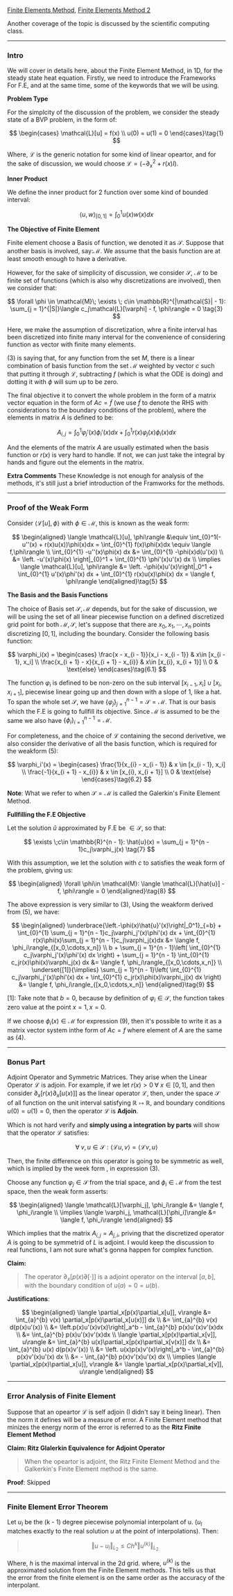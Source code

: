 [Finite Elements Method](../AMATH%20581%20Scientific%20Computing/Finite%20Elements%20Method.md), [Finite Elements Method 2](../AMATH%20581%20Scientific%20Computing/Finite%20Elements%20Method%202.md) 

Another coverage of the topic is discussed by the scientific computing class. 

---
### **Intro**

We will cover in details here, about the Finite Element Method, in 1D, for the steady state heat equation. Firstly, we need to introduce the Frameworks For F.E, and at the same time, some of the keywords that we will be using. 

**Problem Type**

For the simplcity of the discussion of the problem, we consider the steady state of a BVP problem, in the form of: 

$$
\begin{cases}
    \mathcal{L}[u] = f(x)
    \\
    u(0) = u(1) = 0
\end{cases}\tag{1}
$$

Where, $\mathcal{L}$ is the generic notation for some kind of linear opeartor, and for the sake of discussion, we would choose $\mathcal{L} = (-\partial_x^2 + r(x)I)$. 

**Inner Product**

We define the inner product for 2 function over some kind of bounded interval: 

$$
\langle u, w\rangle_{[0, 1]} = \int_{0}^{1} u(x)w(x)dx \tag{2}
$$

**The Objective of Finite Element**

Finite element choose a Basis of function, we denoted it as $\mathcal{S}$. Suppose that another basis is involved, say:$\mathcal{M}$. We assume that the basis function are at least smooth enough to have a derivative. 

However, for the sake of simplicity of discussion, we consider $\mathcal{S}$, $\mathcal{M}$ to be finite set of functions (which is also why discretizations are involved), then we consider that: 

$$
\forall \phi \in \mathcal{M}\; \exists \; c\in \mathbb{R}^{|\mathcal{S}| - 1}: 
\sum_{j = 1}^{|S|}\langle c_j\mathcal{L}[\varphi] - f, \phi\rangle = 0 \tag{3}
$$

Here, we make the assumption of discretization, whre a finite interval has been discretized into finite many interval for the convenience of considering function as vector with finite many elements. 

(3) is saying that, for any function from the set $M$, there is a linear combination of basis function from the set $\mathcal{M}$ weighted by vector $c$ such that putting it through $\mathcal{L}$, subtracting $f$ (which is what the ODE is doing) and dotting it with $\phi$ will sum up to be zero. 

The final objective it to convert the whole problem in the form of a matrix vector equation in the form of $Ac = \tilde{f}$ (we use $\tilde{f}$ to denote the RHS with considerations to the boundary conditions of the problem), where the elements in matrix $A$ is defined to be: 

$$
A_{i, j} = \int_{0}^{1} \varphi_j'(x) \phi_i'(x)dx + \int_{0}^{1} r(x)\varphi_j(x)\phi_i(x)dx \tag{4}
$$

And the elements of the matrix $A$ are usually estimated when the basis function or $r(x)$ is very hard to handle. If not, we can just take the integral by hands and figure out the elements in the matrix. 

**Extra Comments**
These Knowledge is not enough for analysis of the methods, it's still just a brief introduction of the Framworks for the methods. 


---
### **Proof of the Weak Form**

Consider $\langle \mathcal{L}[u], \phi\rangle$ with $\phi \in \mathcal{M}$, this is known as the weak form: 

$$
\begin{aligned}
    \langle \mathcal{L}[u], \phi\rangle 
    &\equiv 
    \int_{0}^1(-u''(x) + r(x)u(x))\phi(x)dx 
    = 
    \int_{0}^{1} f(x)\phi(x)dx \equiv \langle f,\phi\rangle
    \\
    \int_{0}^{1} 
        -u''(x)\phi(x)
    dx &= 
    \int_{0}^{1} -\phi(x)d(u'(x))
    \\
    &= 
    \left. -u'(x)\phi(x) \right|_{0}^1 + \int_{0}^{1} 
        \phi'(x)u'(x)
    dx
    \\
    \implies
    \langle \mathcal{L}[u], \phi\rangle 
    &= 
    \left. -\phi(x)u'(x)\right|_0^1 + 
    \int_{0}^{1} 
        u'(x)\phi'(x)
    dx + \int_{0}^{1} r(x)u(x)\phi(x) dx 
    = \langle f, \phi\rangle
\end{aligned}\tag{5}
$$

**The Basis and the Basis Functions**

The choice of Basis set $\mathcal{S}, \mathcal{M}$ depends, but for the sake of discussion, we will be using the set of all linear piecewise function on a defined discretized grid point for both $\mathcal{M}, \mathcal{S}$, let's suppose that there are $x_0, x_1, \cdots, x_n$ points discretizing $[0, 1]$, including the boundary. Consider the following basis function: 

$$
\varphi_i(x) = 
\begin{cases}
    \frac{x - x_{i - 1}}{x_i - x_{i - 1}} & x\in [x_{i - 1}, x_i]
    \\
    \frac{x_{i + 1} - x}{x_{i + 1} - x_{i}} & x\in [x_{i}, x_{i + 1}]
    \\
    0 & \text{else}
\end{cases}\tag{6.1}
$$

The function $\varphi_i$ is defined to be non-zero on the sub interval $[x_{i - 1}, x_i]\cup [x_i, x_{i + 1}]$, piecewise linear going up and then down with a slope of 1, like a hat. To span the whole set $\mathcal{S}$, we have $\{\varphi_j\}_{j = 1}^{n - 1} = \mathcal{S} = \mathcal{M}$. That is our basis which the F.E is going to fullfill its objective. Since $\mathcal{M}$ is assumed to be the same we also have $\{\phi_i\}_{i = 1}^{n - 1} = \mathcal{M}$. 

For completeness, and the choice of $\mathcal{L}$ containing the second derivetive, we also consider the derivative of all the basis function, which is required for the weakform (5): 

$$
\varphi_i'(x) = \begin{cases}
    \frac{1}{x_{i} - x_{i - 1}} & x \in [x_{i - 1}, x_i]
    \\
    \frac{-1}{x_{i + 1} - x_{i}} & x \in [x_{i}, x_{i + 1}]
    \\
    0 & \text{else}
\end{cases}\tag{6.2}
$$

**Note**: What we refer to when $\mathcal{S} = \mathcal{M}$ is called the Galerkin's Finite Element Method. 

**Fullfilling the F.E Objective**

Let the solution $\hat{u}$ approximated by F.E be $\in \mathcal{S}$, so that: 

$$
\exists \;c\in \mathbb{R}^{n - 1}: \hat{u}(x) = \sum_{j = 1}^{n - 1}c_j\varphi_j(x)
\tag{7}
$$

With this assumption, we let the solution with $c$ to satisfies the weak form of the problem, giving us: 

$$
\begin{aligned}
    \forall \phi\in \mathcal{M}: 
    \langle \mathcal{L}[\hat{u}] - f, \phi\rangle  
    = 
    0
\end{aligned}\tag{8}
$$

The above expression is very similar to (3), Using the weakform derived from (5), we have: 

$$
\begin{aligned}
    \underbrace{\left.-\phi(x)\hat{u}'(x)\right|_0^1}_{=b}
    + 
    \int_{0}^{1} 
        \sum_{j = 1}^{n - 1}c_j\varphi_j'(x)\phi'(x)
    dx + 
    \int_{0}^{1} r(x)\phi(x)\sum_{j = 1}^{n - 1}c_j\varphi_j(x)dx 
    &= 
    \langle f, \phi_i\rangle_{[x_0,\cdots,x_n]}
    \\
    b + 
    \sum_{j = 1}^{n - 1}\left(
        \int_{0}^{1} 
            c_j\varphi_j'(x)\phi'(x)
        dx    
    \right)
    + 
    \sum_{j = 1}^{n - 1}
    \int_{0}^{1} 
        c_jr(x)\phi(x)\varphi_j(x)
    dx &= 
    \langle f, \phi_i\rangle_{[x_0,\cdots,x_n]}
    \\
    \underset{[1]}{\implies}
    \sum_{j = 1}^{n - 1}\left(
         \int_{0}^{1} 
            c_j\varphi_j'(x)\phi'(x)
        dx 
        +    
        \int_{0}^{1} 
        c_jr(x)\phi(x)\varphi_j(x)
        dx
    \right) &= 
    \langle f, \phi_i\rangle_{[x_0,\cdots,x_n]}
\end{aligned}\tag{9}
$$

\[1\]: Take note that $b=0$, because by definition of $\varphi_i\in \mathcal{S}$, the function takes zero value at the point $x = 1, x = 0$. 

If we choose $\phi_i(x)\in \mathcal{M}$ for expression (9), then it's possible to write it as a matrix vector system inthe form of $Ac = f$ where element of $A$ are the same as (4). 

---
### **Bonus Part**

Adjoint Operator and Symmetric Matrices. They arise when the Linear Operator $\mathcal{L}$ is adjoin. For example, if we let $r(x) > 0 \;\forall \; x\in[0, 1]$, and then consider $\partial_x[r(x)\partial_x[u(x)]]$ as the linear operator $\mathcal{L}$, then, under the space $\mathcal{S}$ of all function on the unit interval satisfying $\mathbb{R}\mapsto\mathbb{R}$, and boundary conditions $u(0) = u(1) = 0$, then the operator $\mathcal{L}$ is **Adjoin**. 

Which is not hard verify and **simply using a integration by parts** will show that the operator $\mathcal{L}$ satisfies: 

$$
\forall\; v, u\in \mathcal{S}: \langle \mathcal{L}u, v\rangle = \langle \mathcal{L}v, u\rangle
$$

Then, the finite difference on this operator is going to be symmetric as well, which is implied by the week form , in expression (3). 

Choose any function $\varphi_j \in \mathcal{S}$ from the trial space, and $\phi_i\in\mathcal{M}$ from the test space, then the weak form asserts: 

$$
\begin{aligned}
    \langle \mathcal{L}[\varphi_j], \phi_i\rangle &= \langle f, \phi_i\rangle
    \\
    \implies 
    \langle \varphi_j, \mathcal{L}[\phi_i]\rangle &= 
    \langle f, \phi_i\rangle
\end{aligned}
$$

Which implies that the matrix $A_{i, j} = A_{j, i}$, priving that the discretized operator $A$ is going to be symmetrid of $L$ is adjoint. I would keep the discussion to real functions, I am not sure what's gonna happen for complex function. 


**Claim:** 

> The operator $\partial_x[p(x)\partial[\cdot]]$ is a adjoint operator on the interval $[a, b]$, with the boundary condition of $u(a) = 0 = u(b)$. 

**Justifications**: 

$$
\begin{aligned}
    \langle \partial_x[p(x)\partial_x[u]], v\rangle &= 
    \int_{a}^{b} 
        v(x) \partial_x[p(x)\partial_x[u(x)]]
    dx
    \\
    &= \int_{a}^{b} 
        v(x)
    d(p(x)u'(x))
    \\
    &= 
    \left.p(x)u'(x)v(x)\right|_a^b
    - \int_{a}^{b} p(x)u'(x)v'(x)dx
    \\
    &= 
    \int_{a}^{b} p(x)u'(x)v'(x)dx
    \\
    \langle \partial_x[p(x)\partial_x[v]], u\rangle
    &= 
    \int_{a}^{b} 
        u(x)\partial_x[p(x)\partial_x[v(x)]]
    dx
    \\
    &= \int_{a}^{b} 
        u(x)
    d(p(x)v'(x))
    \\
    &= \left. u(x)p(x)v'(x)\right|_a^b
    - \int_{a}^{b} 
        p(x)v'(x)u'(x)
    dx
    \\
    &= 
    - \int_{a}^{b} 
        p(x)v'(x)u'(x)
    dx
    \\
    \implies 
    \langle \partial_x[p(x)\partial_x[u]], v\rangle &= 
    \langle \partial_x[p(x)\partial_x[v]], u\rangle
\end{aligned}
$$


---
### **Error Analysis of Finite Element**

Suppose that an opeartor $\mathcal{L}$ is self adjoin (I didn't say it being linear). Then the norm it defines will be a measure of error. A Finite Element method that minizes the energy norm of the error is referred to as the **Ritz Finite Element Method**

**Claim: Ritz Glalerkin Equivalence for Adjoint Operator**

> When the opeartor is adjoint, the Ritz Finite Element Method and the Galkerkin's Finite Element method is the same. 


**Proof**: Skipped


---
### **Finite Element Error Theorem**

Let $u_I$ be the (k - 1) degree piecewise polynomial interpolant of u. ($u_I$ matches exactly to the real solution $u$ at the point of interpolations). Then: 

> $$
>   \Vert u - u_I\Vert_{L_2} \le Ch^k \Vert u^{(k)}\Vert_{L_2}
> $$

Where, $h$ is the maximal interval in the 2d grid. where, $u^{(k)}$ is the approximated solution from the Finite Element methods. This tells us that the error from the finite element is on the same order as the accuracy of the interpolant. 


